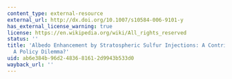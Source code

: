 ```yaml
---
content_type: external-resource
external_url: http://dx.doi.org/10.1007/s10584-006-9101-y
has_external_license_warning: true
license: https://en.wikipedia.org/wiki/All_rights_reserved
status: ''
title: 'Albedo Enhancement by Stratospheric Sulfur Injections: A Contribution to Resolve
  A Policy Dilemma?'
uid: ab6e384b-96d2-4836-8161-2d9943b533d0
wayback_url: ''
---
```

